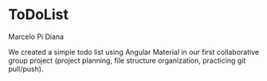 # ToDoList

Marcelo
Pi
Diana

We created a simple todo list using Angular Material in our first collaborative group project (project planning, file structure organization, practicing git pull/push).
